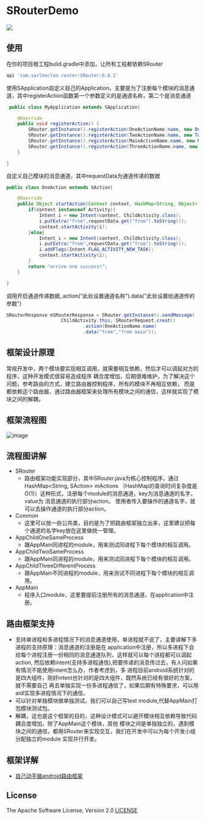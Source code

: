 # SRouterDemo
![](https://img.shields.io/badge/release-0.0.1-brightgreen.svg)
## 使用

在你的项目根工程bulid.gradle中添加，让所有工程都依赖SRouter

```gradle
api 'com.sarlmoclen.router:SRouter:0.0.1'
```

使用SApplication自定义自己的Application，主要是为了注册每个模块的消息通道，其中registerAction函数第一个参数定义的是通道名称，第二个是消息通道

```java
 public class MyApplication extends SApplication{

    @Override
    public void registerAction() {
        SRouter.getInstance().registerAction(OneActionName.name, new OneAction());
        SRouter.getInstance().registerAction(TwoActionName.name, new TwoAction());
        SRouter.getInstance().registerAction(MainActionName.name, new MainAction());
        SRouter.getInstance().registerAction(ThreeActionName.name, new ThreeAction());
    }

}
 ```
 
自定义自己模块的消息通道，其中requestData为通道传递的数据

```java
public class OneAction extends SAction{

    @Override
    public Object startAction(Context context, HashMap<String, Object> requestData) {
        if(context instanceof Activity){
            Intent i = new Intent(context, ChildActivity.class);
            i.putExtra("from",requestData.get("from").toString());
            context.startActivity(i);
        }else{
            Intent i = new Intent(context, ChildActivity.class);
            i.putExtra("from",requestData.get("from").toString());
            i.addFlags(Intent.FLAG_ACTIVITY_NEW_TASK);
            context.startActivity(i);
        }
        return "arrive one success!";
    }

}
```
 
调用开启通道传递数据,.action(“此处设置通道名称”).data("此处设置给通道传的参数")

```java
SRouterResponse mSRouterResponse = SRouter.getInstance().sendMessage(
                    ChildActivity.this, SRouterRequest.creat()
                            .action(OneActionName.name)
                            .data("from","from main"));
 ```

## 框架设计原理

常规开发中，两个模块要实现相互调用，就需要相互依赖，然后才可以调起对方的程序，这种开发模式很容易造成程序
耦合度增加，后期很难维护，为了解决这个问题，参考路由的方式，建立路由器控制程序，所有的模块不再相互依赖，
而是都依赖这个路由器，通过路由器框架来处理所有模块之间的通信，这样就实现了模块之间的解耦。

## 框架流程图

![image](https://github.com/sarlmoclen/SRouterDemo/blob/master/1499311950.jpg)

## 流程图讲解
 * SRouter
 	* 路由框架功能实现部分，其中SRouter.java为核心控制程序，通过HashMap<String, SAction> mActions
（HashMap的查询时间复杂度是O(1)）这种形式，注册每个module的消息通道，key为消息通道的名字，value为
消息通道的执行部分action。 使用者传入要操作的通道名字，就可以去操作通道的执行部分action。
 * Common
 	* 这里可以放一些公共类，目的是为了把路由框架独立出来，这里建议把每个通道的名字key放在这里做统一管理。
 * AppChildOneSameProcess
 	* 跟AppMain同进程的module，用来测试同进程下每个模块的相互调用。
 * AppChildTwoSameProcess
 	* 跟AppMain同进程的module，用来测试同进程下每个模块的相互调用。
 * AppChildThreeDifferentProcess
 	* 跟AppMain不同进程的module，用来测试不同进程下每个模块的相互调用。
 * AppMain
 	* 程序入口module，这里要提前注册所有的消息通道，在application中注册。

## 路由框架支持
 * 支持单进程和多进程情况下的消息通道使用，单进程就不说了，主要讲解下多进程的支持原理：消息通道的注册是在
application中注册，所以多进程下会给每个进程注册一份相同的消息通道队列，这样就可以每个进程都可以调起action,
然后依赖intent(支持多进程通信),把要传递的消息传过去，有人问如果有情况不能使用intent怎么办，作者考虑到，多
进程目前android系统针对的是四大组件，刚好intent也针对的是四大组件，既然系统已经有很好的方案，就不需要自己
再去单独实现一份多进程通信了，如果后期有特殊要求，可以用aidl实现多进程情况下的通信。
 * 可以针对单独模块做单独测试，我们可以自己写test module,代替AppMain打包模块测试包。
 * 解耦，这也是这个框架的目的，这种设计模式可以避开模块相互依赖导致代码耦合度增加，除了AppMain这个模块，其他
模块之间是单独独立的，遇到模块之间的通信，都用SRouter来实现交互，我们在开发中可以为每个开发小组分配独立的module
实现并行开发。

## 框架详解
 * [自己动手做android路由框架](https://www.jianshu.com/p/200c6cc6adaf)

## License
The Apache Software License, Version 2.0  [LICENSE](http://www.apache.org/licenses/LICENSE-2.0.txt)

